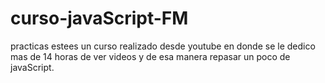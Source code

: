 # curso-javaScript-FM
practicas
 estees un curso realizado desde youtube en donde se le dedico mas de 14 horas de ver videos y de esa manera repasar un poco de javaScript.
